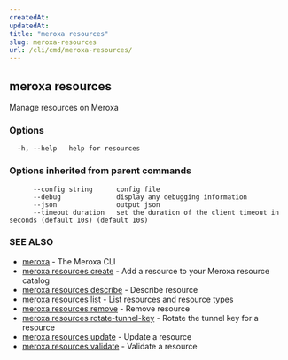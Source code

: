 ```yaml
---
createdAt: 
updatedAt: 
title: "meroxa resources"
slug: meroxa-resources
url: /cli/cmd/meroxa-resources/
---
```

## meroxa resources

Manage resources on Meroxa

### Options

```
  -h, --help   help for resources
```

### Options inherited from parent commands

```
      --config string      config file
      --debug              display any debugging information
      --json               output json
      --timeout duration   set the duration of the client timeout in seconds (default 10s) (default 10s)
```

### SEE ALSO

* [meroxa](/cli/cmd/meroxa/)	 - The Meroxa CLI
* [meroxa resources create](/cli/cmd/meroxa-resources-create/)	 - Add a resource to your Meroxa resource catalog
* [meroxa resources describe](/cli/cmd/meroxa-resources-describe/)	 - Describe resource
* [meroxa resources list](/cli/cmd/meroxa-resources-list/)	 - List resources and resource types
* [meroxa resources remove](/cli/cmd/meroxa-resources-remove/)	 - Remove resource
* [meroxa resources rotate-tunnel-key](/cli/cmd/meroxa-resources-rotate-tunnel-key/)	 - Rotate the tunnel key for a resource
* [meroxa resources update](/cli/cmd/meroxa-resources-update/)	 - Update a resource
* [meroxa resources validate](/cli/cmd/meroxa-resources-validate/)	 - Validate a resource

